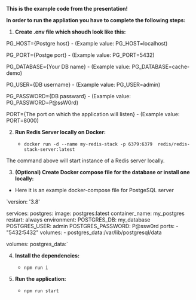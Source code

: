 **This is the example code from the presentation!**

**In order to run the appliation you have to complete the following steps:**

1. **Create .env file which shoudh look like this:**

PG_HOST={Postgre host} - (Example value: PG_HOST=localhost)

PG_PORT={Postge port} - (Example value: PG_PORT=5432)

PG_DATABASE={Your DB name} - (Example value: PG_DATABASE=cache-demo)

PG_USER={DB username} - (Example value: PG_USER=admin)

PG_PASSWORD={DB passward} - (Example value: PG_PASSWORD=P@ssW0rd)

PORT={The port on which the application will listen} - (Example value: PORT=8000)

2. **Run Redis Server locally on Docker:**

   - `docker run -d --name my-redis-stack -p 6379:6379  redis/redis-stack-server:latest`

  The command above will start instance of a Redis server locally.

3. **(Optional) Create Docker compose file for the database or install one locally:**

- Here it is an example docker-compose file for PostgeSQL server

`version: '3.8'

services:
  postgres:
    image: postgres:latest
    container_name: my_postgres
    restart: always
    environment:
      POSTGRES_DB: my_database
      POSTGRES_USER: admin
      POSTGRES_PASSWORD: P@ssw0rd
    ports:
      - "5432:5432"
    volumes:
      - postgres_data:/var/lib/postgresql/data

volumes:
  postgres_data:`


4. **Install the dependencies:**

   - `npm run i`
7. **Run the application:**

   - `npm run start`
